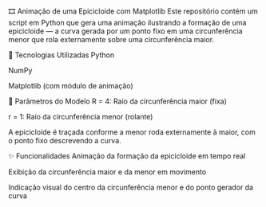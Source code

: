 🎞️ Animação de uma Epicicloide com Matplotlib
Este repositório contém um script em Python que gera uma animação ilustrando a formação de uma epicicloide — a curva gerada por um ponto fixo em uma circunferência menor que rola externamente sobre uma circunferência maior.

🔧 Tecnologias Utilizadas
Python

NumPy

Matplotlib (com módulo de animação)

📐 Parâmetros do Modelo
R = 4: Raio da circunferência maior (fixa)

r = 1: Raio da circunferência menor (rolante)

A epicicloide é traçada conforme a menor roda externamente à maior, com o ponto fixo descrevendo a curva.

✨ Funcionalidades
Animação da formação da epicicloide em tempo real

Exibição da circunferência maior e da menor em movimento

Indicação visual do centro da circunferência menor e do ponto gerador da curva
